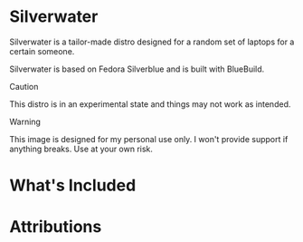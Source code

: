 # Silverwater
Silverwater is a tailor-made distro designed for a random set of laptops for a certain someone.

Silverwater is based on Fedora Silverblue and is built with BlueBuild.

> [!CAUTION]
> This distro is in an experimental state and things may not work as intended.

> [!WARNING]  
> This image is designed for my personal use only. I won't provide support if anything breaks. Use at your own risk.

# What's Included

# Attributions